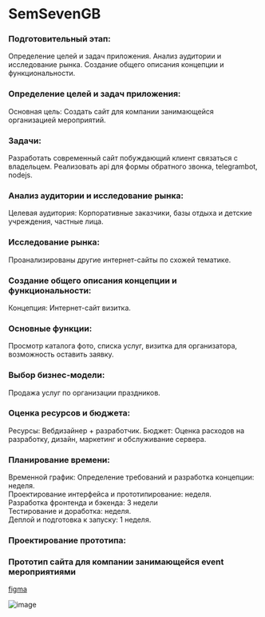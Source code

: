 # SemSevenGB

### Подготовительный этап:

Определение целей и задач приложения.
Анализ аудитории и исследование рынка.
Создание общего описания концепции и функциональности.  

### Определение целей и задач приложения:

Основная цель:
Создать сайт для компании занимающейся организацией мероприятий.  

### Задачи:

Разработать современный сайт побуждающий клиент связаться с владельцем.
Реализовать api для формы обратного звонка, telegrambot, nodejs.  

### Анализ аудитории и исследование рынка:

Целевая аудитория:
Корпоративные заказчики, базы отдыха и детские учреждения, частные лица.  

### Исследование рынка:

Проанализированы другие интернет-сайты по схожей тематике.  

### Создание общего описания концепции и функциональности:  

Концепция:
Интернет-сайт визитка.

### Основные функции:
Просмотр каталога фото, списка услуг, визитка для организатора, возможность оставить заявку.  

### Выбор бизнес-модели:

Продажа услуг по организации праздников.  

### Оценка ресурсов и бюджета:

Ресурсы:
Вебдизайнер + разработчик.
Бюджет:
Оценка расходов на разработку, дизайн, маркетинг и обслуживание сервера.
### Планирование времени:

Временной график:
Определение требований и разработка концепции: неделя.  
Проектирование интерфейса и прототипирование: неделя.  
Разработка фронтенда и бэкенда: 3 недели  
Тестирование и доработка: неделя.  
Деплой и подготовка к запуску: 1 неделя.  
### Проектирование прототипа:

### Прототип сайта для компании занимающейся event мероприятиями

[figma](https://www.figma.com/file/q9ao12U2GzIp8kWBwKniVy/Untitled?type=design&node-id=0%3A1&mode=design&t=VUYgiaDJqYGh4ozW-1)


![image](https://github.com/ScherbakovM/SemSevenGB/assets/109952823/391262c3-1841-4a47-8ecb-dadc6368c323)
